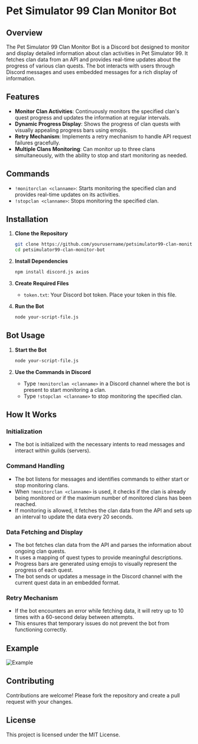 
# Pet Simulator 99 Clan Monitor Bot

## Overview
The Pet Simulator 99 Clan Monitor Bot is a Discord bot designed to monitor and display detailed information about clan activities in Pet Simulator 99. It fetches clan data from an API and provides real-time updates about the progress of various clan quests. The bot interacts with users through Discord messages and uses embedded messages for a rich display of information.

## Features
- **Monitor Clan Activities**: Continuously monitors the specified clan's quest progress and updates the information at regular intervals.
- **Dynamic Progress Display**: Shows the progress of clan quests with visually appealing progress bars using emojis.
- **Retry Mechanism**: Implements a retry mechanism to handle API request failures gracefully.
- **Multiple Clans Monitoring**: Can monitor up to three clans simultaneously, with the ability to stop and start monitoring as needed.

## Commands
- `!monitorclan <clanname>`: Starts monitoring the specified clan and provides real-time updates on its activities.
- `!stopclan <clanname>`: Stops monitoring the specified clan.

## Installation

1. **Clone the Repository**
   ```bash
   git clone https://github.com/yourusername/petsimulator99-clan-monitor-bot.git
   cd petsimulator99-clan-monitor-bot
   ```

2. **Install Dependencies**
   ```bash
   npm install discord.js axios
   ```

3. **Create Required Files**
   - `token.txt`: Your Discord bot token. Place your token in this file.

4. **Run the Bot**
   ```bash
   node your-script-file.js
   ```

## Bot Usage

1. **Start the Bot**
   ```bash
   node your-script-file.js
   ```

2. **Use the Commands in Discord**
   - Type `!monitorclan <clanname>` in a Discord channel where the bot is present to start monitoring a clan.
   - Type `!stopclan <clanname>` to stop monitoring the specified clan.

## How It Works

### Initialization
- The bot is initialized with the necessary intents to read messages and interact within guilds (servers).

### Command Handling
- The bot listens for messages and identifies commands to either start or stop monitoring clans.
- When `!monitorclan <clanname>` is used, it checks if the clan is already being monitored or if the maximum number of monitored clans has been reached.
- If monitoring is allowed, it fetches the clan data from the API and sets up an interval to update the data every 20 seconds.

### Data Fetching and Display
- The bot fetches clan data from the API and parses the information about ongoing clan quests.
- It uses a mapping of quest types to provide meaningful descriptions.
- Progress bars are generated using emojis to visually represent the progress of each quest.
- The bot sends or updates a message in the Discord channel with the current quest data in an embedded format.

### Retry Mechanism
- If the bot encounters an error while fetching data, it will retry up to 10 times with a 60-second delay between attempts.
- This ensures that temporary issues do not prevent the bot from functioning correctly.

## Example
![Example](example.png)

## Contributing
Contributions are welcome! Please fork the repository and create a pull request with your changes.

## License
This project is licensed under the MIT License.
